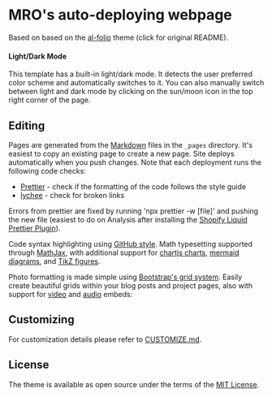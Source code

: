 # MRO's auto-deploying webpage

Based on based on the [al-folio](https://github.com/alshedivat/al-folio) theme (click for original README).

#### Light/Dark Mode

This template has a built-in light/dark mode. It detects the user preferred color scheme and automatically switches to it. You can also manually switch between light and dark mode by clicking on the sun/moon icon in the top right corner of the page.

## Editing

Pages are generated from the [Markdown](https://www.markdownguide.org/basic-syntax/) files in the `_pages` directory. It's easiest to copy an existing page to create a new page. Site deploys automatically when you push changes. Note that each deployment runs the following code checks:

- [Prettier](https://prettier.io/) - check if the formatting of the code follows the style guide
- [lychee](https://lychee.cli.rs/) - check for broken links

Errors from prettier are fixed by running 'npx prettier -w [file]' and pushing the new file (easiest to do on Analysis after installing the [Shopify Liquid Prettier Plugin](https://www.npmjs.com/package/@shopify/prettier-plugin-liquid)).

Code syntax highlighting using [GitHub style](https://github.com/jwarby/jekyll-pygments-themes). Math typesetting supported through [MathJax](https://www.mathjax.org/), with additional support for [chartjs charts](https://www.chartjs.org/), [mermaid diagrams](https://mermaid-js.github.io/mermaid/#/), and [TikZ figures](https://tikzjax.com/).

Photo formatting is made simple using [Bootstrap's grid system](https://getbootstrap.com/docs/4.4/layout/grid/). Easily create beautiful grids within your blog posts and project pages, also with support for [video](https://alshedivat.github.io/al-folio/blog/2023/videos/) and [audio](https://alshedivat.github.io/al-folio/blog/2023/audios/) embeds:

## Customizing

For customization details please refer to [CUSTOMIZE.md](CUSTOMIZE.md).

## License

The theme is available as open source under the terms of the [MIT License](https://github.com/alshedivat/al-folio/blob/main/LICENSE).
